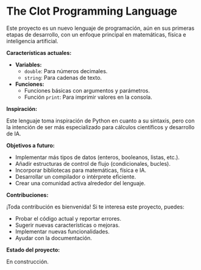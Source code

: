 # The Clot Programming Language

Este proyecto es un nuevo lenguaje de programación, aún en sus primeras etapas de desarrollo, con un enfoque principal en matemáticas, física e inteligencia artificial. 

**Características actuales:**

* **Variables:**
    * `double`: Para números decimales.
    * `string`: Para cadenas de texto.
* **Funciones:**
    * Funciones básicas con argumentos y parámetros.
    * Función `print`: Para imprimir valores en la consola.

**Inspiración:**

Este lenguaje toma inspiración de Python en cuanto a su sintaxis, pero con la intención de ser más especializado para cálculos científicos y desarrollo de IA. 

**Objetivos a futuro:**

* Implementar más tipos de datos (enteros, booleanos, listas, etc.).
* Añadir estructuras de control de flujo (condicionales, bucles).
* Incorporar bibliotecas para matemáticas, física e IA.
* Desarrollar un compilador o intérprete eficiente.
* Crear una comunidad activa alrededor del lenguaje.

**Contribuciones:**

¡Toda contribución es bienvenida! Si te interesa este proyecto, puedes:

* Probar el código actual y reportar errores.
* Sugerir nuevas características o mejoras.
* Implementar nuevas funcionalidades.
* Ayudar con la documentación.

**Estado del proyecto:**

En construcción.
